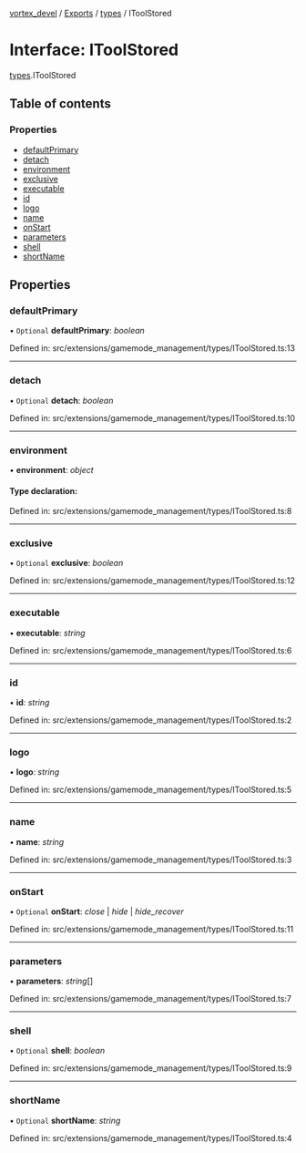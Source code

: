 [vortex_devel](../README.md) / [Exports](../modules.md) / [types](../modules/types.md) / IToolStored

# Interface: IToolStored

[types](../modules/types.md).IToolStored

## Table of contents

### Properties

- [defaultPrimary](types.itoolstored.md#defaultprimary)
- [detach](types.itoolstored.md#detach)
- [environment](types.itoolstored.md#environment)
- [exclusive](types.itoolstored.md#exclusive)
- [executable](types.itoolstored.md#executable)
- [id](types.itoolstored.md#id)
- [logo](types.itoolstored.md#logo)
- [name](types.itoolstored.md#name)
- [onStart](types.itoolstored.md#onstart)
- [parameters](types.itoolstored.md#parameters)
- [shell](types.itoolstored.md#shell)
- [shortName](types.itoolstored.md#shortname)

## Properties

### defaultPrimary

• `Optional` **defaultPrimary**: *boolean*

Defined in: src/extensions/gamemode_management/types/IToolStored.ts:13

___

### detach

• `Optional` **detach**: *boolean*

Defined in: src/extensions/gamemode_management/types/IToolStored.ts:10

___

### environment

• **environment**: *object*

#### Type declaration:

Defined in: src/extensions/gamemode_management/types/IToolStored.ts:8

___

### exclusive

• `Optional` **exclusive**: *boolean*

Defined in: src/extensions/gamemode_management/types/IToolStored.ts:12

___

### executable

• **executable**: *string*

Defined in: src/extensions/gamemode_management/types/IToolStored.ts:6

___

### id

• **id**: *string*

Defined in: src/extensions/gamemode_management/types/IToolStored.ts:2

___

### logo

• **logo**: *string*

Defined in: src/extensions/gamemode_management/types/IToolStored.ts:5

___

### name

• **name**: *string*

Defined in: src/extensions/gamemode_management/types/IToolStored.ts:3

___

### onStart

• `Optional` **onStart**: *close* \| *hide* \| *hide_recover*

Defined in: src/extensions/gamemode_management/types/IToolStored.ts:11

___

### parameters

• **parameters**: *string*[]

Defined in: src/extensions/gamemode_management/types/IToolStored.ts:7

___

### shell

• `Optional` **shell**: *boolean*

Defined in: src/extensions/gamemode_management/types/IToolStored.ts:9

___

### shortName

• `Optional` **shortName**: *string*

Defined in: src/extensions/gamemode_management/types/IToolStored.ts:4
